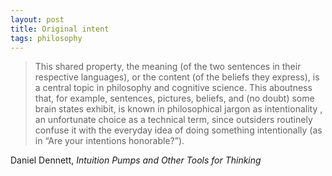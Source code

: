 ```yaml
---
layout: post
title: Original intent
tags: philosophy
--- 
```


> This shared property, the meaning (of the two sentences in their respective languages), or the content (of the beliefs they express), is a central topic in philosophy and cognitive science. This aboutness that, for example, sentences, pictures, beliefs, and (no doubt) some brain states exhibit, is known in philosophical jargon as intentionality , an unfortunate choice as a technical term, since outsiders routinely confuse it with the everyday idea of doing something intentionally (as in “Are your intentions honorable?”).

Daniel Dennett, *Intuition Pumps and Other Tools for Thinking*